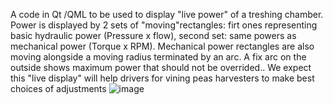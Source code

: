 A code in Qt /QML to be used to display "live power" of a treshing chamber. Power is displayed by 2 sets of "moving"rectangles: firt ones representing basic hydraulic power (Pressure x flow), second set: same powers as mechanical power
(Torque x RPM). Mechanical power rectangles are also moving alongside a moving radius terminated by an arc. A fix arc on the outside shows maximum power that should not be overrided..
We expect this "live display" will help drivers for vining peas harvesters to make best choices of adjustments
![image](https://github.com/user-attachments/assets/1669be55-b7e3-4046-a9c4-f0391e516e92)

